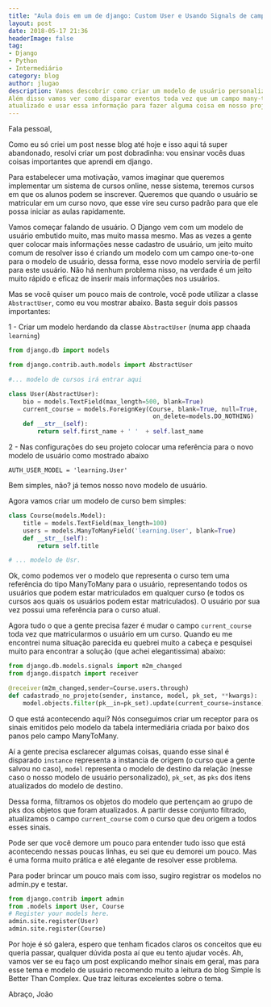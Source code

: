 ```yaml
---
title: "Aula dois em um de django: Custom User e Usando Signals de campos ManyToMany"
layout: post
date: 2018-05-17 21:36
headerImage: false
tag:
- Django
- Python
- Intermediário
category: blog
author: jlugao
description: Vamos descobrir como criar um modelo de usuário personalizado em django.
Além disso vamos ver como disparar eventos toda vez que um campo many-to-many for
atualizado e usar essa informação para fazer alguma coisa em nosso projeto
---
```


Fala pessoal,

Como eu só criei um post nesse blog até hoje e isso aqui tá super abandonado, resolvi
criar um post dobradinha: vou ensinar vocês duas coisas importantes que aprendi em django.

Para estabelecer uma motivação, vamos imaginar que queremos implementar um sistema de cursos online, nesse sistema, teremos cursos em que os alunos podem se inscrever. Queremos que quando o usuário se matricular em um curso novo, que esse vire seu curso padrão para que ele possa iniciar as aulas rapidamente.

Vamos começar falando de usuário. O Django vem com um modelo de usuário embutido
muito, mas muito massa mesmo. Mas as vezes a gente quer colocar mais informações nesse cadastro
de usuário, um jeito muito comum de resolver isso é criando um modelo com um campo one-to-one para
o modelo de usuário, dessa forma, esse novo modelo serviria de perfil para este usuário.
Não há nenhum problema nisso, na verdade é um jeito muito rápido e eficaz de inserir mais informações nos usuários.

Mas se você quiser um pouco mais de controle, você pode utilizar a classe `AbstractUser`, como eu vou mostrar abaixo. Basta seguir dois passos importantes:

1 - Criar um modelo herdando da classe `AbstractUser` (numa app chaada `learning`)

```python
from django.db import models

from django.contrib.auth.models import AbstractUser

#... modelo de cursos irá entrar aqui

class User(AbstractUser):
    bio = models.TextField(max_length=500, blank=True)
    current_course = models.ForeignKey(Course, blank=True, null=True,
                                        on_delete=models.DO_NOTHING)
    def __str__(self):
        return self.first_name + ' '  + self.last_name
```

2 - Nas configurações do seu projeto colocar uma referência para o novo modelo de usuário como mostrado abaixo
```
AUTH_USER_MODEL = 'learning.User'
```

Bem simples, não? já temos nosso novo modelo de usuário.

Agora vamos criar um modelo de curso bem simples:

```python
class Course(models.Model):
    title = models.TextField(max_length=100)
    users = models.ManyToManyField('learning.User', blank=True)
    def __str__(self):
        return self.title

# ... modelo de Usr.
```

Ok, como podemos ver o modelo que representa o curso tem uma referência do tipo ManyToMany para o usuário, representando todos os usuários que podem estar matriculados em qualquer curso (e todos os cursos aos quais os usuários podem estar matriculados). O usuário por sua vez possui uma referência para o curso atual.

Agora tudo o que a gente precisa fazer é mudar o campo `current_course` toda vez que matricularmos o usuário em um curso. Quando eu me encontrei numa situação parecida eu quebrei muito a cabeça e pesquisei muito para encontrar a solução (que achei elegantissima) abaixo:
```python
from django.db.models.signals import m2m_changed
from django.dispatch import receiver

@receiver(m2m_changed,sender=Course.users.through)
def cadastrado_no_projeto(sender, instance, model, pk_set, **kwargs):
    model.objects.filter(pk__in=pk_set).update(current_course=instance)
```
O que está acontecendo aqui? Nós conseguimos criar um receptor para os sinais emitidos pelo modelo da tabela intermediária criada por baixo dos panos pelo campo ManyToMany.

Aí a gente precisa esclarecer algumas coisas, quando esse sinal é disparado `instance` representa a instancia de origem (o curso que a gente salvou no caso), `model` representa o modelo de destino da relação (nesse caso o nosso modelo de usuário personalizado), `pk_set`, as `pks` dos itens atualizados do modelo de destino.

Dessa forma, filtramos os objetos do modelo que pertençam ao grupo de pks dos objetos que foram atualizados. A partir desse conjunto filtrado, atualizamos o campo `current_course` com o curso que deu origem a todos esses sinais.

Pode ser que você demore um pouco para entender tudo isso que está acontecendo nessas poucas linhas, eu sei que eu demorei um pouco. Mas é uma forma muito prática e até elegante de resolver esse problema.

Para poder brincar um pouco mais com isso, sugiro registrar os modelos no admin.py e testar.

```python
from django.contrib import admin
from .models import User, Course
# Register your models here.
admin.site.register(User)
admin.site.register(Course)
```

Por hoje é só galera, espero que tenham ficados claros os conceitos que eu queria passar, qualquer dúvida posta aí que eu tento ajudar vocês. Ah, vamos ver se eu faço um post explicando melhor sinais em geral, mas para esse tema e modelo de usuário recomendo muito a leitura do blog Simple Is Better Than Complex. Que traz leituras excelentes sobre o tema.

Abraço,
João
